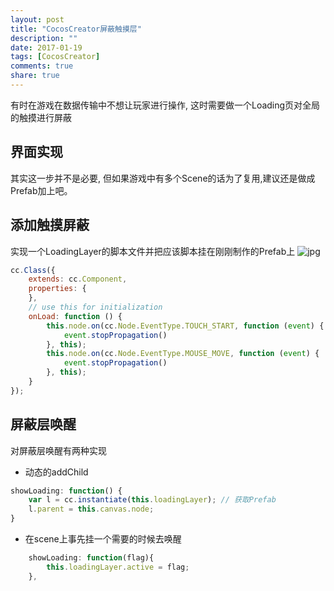 ```yaml
---
layout: post
title: "CocosCreator屏蔽触摸层"
description: ""
date: 2017-01-19
tags: [CocosCreator]
comments: true
share: true
---
```


有时在游戏在数据传输中不想让玩家进行操作, 这时需要做一个Loading页对全局的触摸进行屏蔽


## 界面实现
其实这一步并不是必要, 但如果游戏中有多个Scene的话为了复用,建议还是做成Prefab加上吧。


## 添加触摸屏蔽
实现一个LoadingLayer的脚本文件并把应该脚本挂在刚刚制作的Prefab上
![jpg](http://7xqmjb.com1.z0.glb.clouddn.com/20170118148471168476542.jpg?imageView2/0/format/jpg)

 
``` js
cc.Class({
    extends: cc.Component,
    properties: {
    },
    // use this for initialization
    onLoad: function () {
        this.node.on(cc.Node.EventType.TOUCH_START, function (event) {
            event.stopPropagation()
        }, this);
        this.node.on(cc.Node.EventType.MOUSE_MOVE, function (event) {
            event.stopPropagation()
        }, this);
    }
});
```

## 屏蔽层唤醒

对屏蔽层唤醒有两种实现
* 动态的addChild

``` javascript
showLoading: function() {
    var l = cc.instantiate(this.loadingLayer); // 获取Prefab
    l.parent = this.canvas.node;
}
```

* 在scene上事先挂一个需要的时候去唤醒

``` javascript
    showLoading: function(flag){
        this.loadingLayer.active = flag;
    },
```

